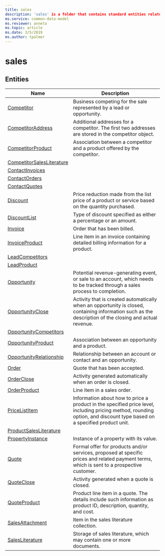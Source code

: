 ```yaml
---
title: sales
description: 'sales' is a folder that contains standard entities related to the Common Data Model.
ms.service: common-data-model
ms.reviewer: anneta
ms.topic: article
ms.date: 3/5/2019
ms.author: tpalmer
---
```


# sales


## Entities

|Name|Description|
|---|---|
|[Competitor](Competitor.md)|Business competing for the sale represented by a lead or opportunity.  |
|[CompetitorAddress](CompetitorAddress.md)|Additional addresses for a competitor. The first two addresses are stored in the competitor object.  |
|[CompetitorProduct](CompetitorProduct.md)|Association between a competitor and a product offered by the competitor.  |
|[CompetitorSalesLiterature](CompetitorSalesLiterature.md)|  |
|[ContactInvoices](ContactInvoices.md)|  |
|[ContactOrders](ContactOrders.md)|  |
|[ContactQuotes](ContactQuotes.md)|  |
|[Discount](Discount.md)|Price reduction made from the list price of a product or service based on the quantity purchased.  |
|[DiscountList](DiscountList.md)|Type of discount specified as either a percentage or an amount.  |
|[Invoice](Invoice.md)|Order that has been billed.  |
|[InvoiceProduct](InvoiceProduct.md)|Line item in an invoice containing detailed billing information for a product.  |
|[LeadCompetitors](LeadCompetitors.md)|  |
|[LeadProduct](LeadProduct.md)|  |
|[Opportunity](Opportunity.md)|Potential revenue-generating event, or sale to an account, which needs to be tracked through a sales process to completion.  |
|[OpportunityClose](OpportunityClose.md)|Activity that is created automatically when an opportunity is closed, containing information such as the description of the closing and actual revenue.  |
|[OpportunityCompetitors](OpportunityCompetitors.md)|  |
|[OpportunityProduct](OpportunityProduct.md)|Association between an opportunity and a product.  |
|[OpportunityRelationship](OpportunityRelationship.md)|Relationship between an account or contact and an opportunity.  |
|[Order](Order.md)|Quote that has been accepted.  |
|[OrderClose](OrderClose.md)|Activity generated automatically when an order is closed.  |
|[OrderProduct](OrderProduct.md)|Line item in a sales order.  |
|[PriceListItem](PriceListItem.md)|Information about how to price a product in the specified price level, including pricing method, rounding option, and discount type based on a specified product unit.  |
|[ProductSalesLiterature](ProductSalesLiterature.md)|  |
|[PropertyInstance](PropertyInstance.md)|Instance of a property with its value.  |
|[Quote](Quote.md)|Formal offer for products and/or services, proposed at specific prices and related payment terms, which is sent to a prospective customer.  |
|[QuoteClose](QuoteClose.md)|Activity generated when a quote is closed.  |
|[QuoteProduct](QuoteProduct.md)|Product line item in a quote. The details include such information as product ID, description, quantity, and cost.  |
|[SalesAttachment](SalesAttachment.md)|Item in the sales literature collection.  |
|[SalesLiterature](SalesLiterature.md)|Storage of sales literature, which may contain one or more documents.  |
